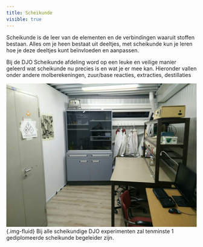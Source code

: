 ```yaml
---
title: Scheikunde
visible: true
---
```


Scheikunde is de leer van de elementen en de verbindingen waaruit stoffen bestaan.
Alles om je heen bestaat uit deeltjes, met scheikunde kun je leren hoe je deze deeltjes kunt beïnvloeden en aanpassen.

Bij de DJO Scheikunde afdeling word op een leuke en veilige manier geleerd wat scheikunde nu precies is en wat je er mee kan.
Hieronder vallen onder andere molberekeningen, zuur/base reacties, extracties, destillaties

![](photo_2017-03-24_20-20-13.jpg){.img-fluid}
Bij alle scheikundige DJO experimenten zal tenminste 1 gediplomeerde scheikunde begeleider zijn.